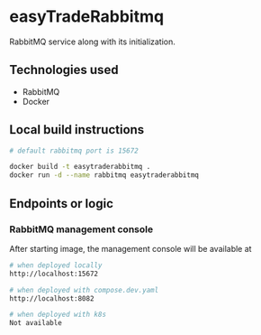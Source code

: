 # easyTradeRabbitmq

RabbitMQ service along with its initialization.

## Technologies used

- RabbitMQ
- Docker

## Local build instructions

```bash
# default rabbitmq port is 15672

docker build -t easytraderabbitmq .
docker run -d --name rabbitmq easytraderabbitmq
```

## Endpoints or logic

### RabbitMQ management console

After starting image, the management console will be available at

```bash
# when deployed locally
http://localhost:15672

# when deployed with compose.dev.yaml
http://localhost:8082

# when deployed with k8s
Not available
```
